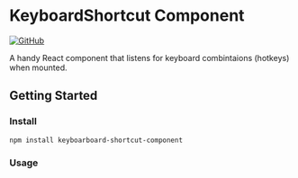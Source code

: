 # KeyboardShortcut Component

[![GitHub](https://img.shields.io/github/license/everdimension/keyboard-shortcut)](LICENSE)

A handy React component that listens for keyboard combintaions (hotkeys) when mounted.

## Getting Started

### Install

```sh
npm install keyboarboard-shortcut-component

```

### Usage
